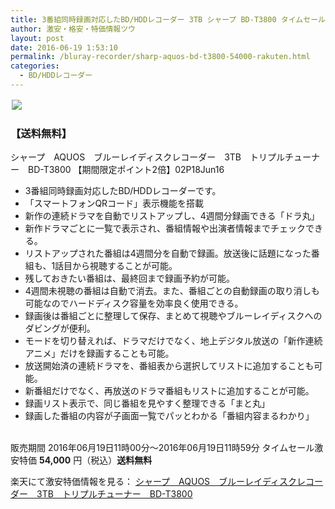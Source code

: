 ```yaml
---
title: 3番組同時録画対応したBD/HDDレコーダー 3TB シャープ BD-T3800 タイムセール半額特価54,000円！送料無料！
author: 激安・格安・特価情報ツウ
layout: post
date: 2016-06-19 1:53:10
permalink: /bluray-recorder/sharp-aquos-bd-t3800-54000-rakuten.html
categories:
  - BD/HDDレコーダー
---
```


<div class="img-bg2 img_L">
<a href="//hb.afl.rakuten.co.jp/hgc/150391bf.353a6186.150391c0.fdd8fd79/?pc=http%3A%2F%2Fitem.rakuten.co.jp%2F3aonlinestore%2Fbd-t3800&m=http%3A%2F%2Fm.rakuten.co.jp%2F3aonlinestore%2Fi%2F10012439%2F&scid=af_item_img&link_type=pict&ut=eyJwYWdlIjoiaXRlbSIsInR5cGUiOiJwaWN0Iiwic2l6ZSI6IjI0MHgyNDAiLCJuYW0iOjEsIm5hbXAiOiJkb3duIiwiY29tIjoxLCJjb21wIjoiZG93biIsInByaWNlIjoxLCJib3IiOjEsImNvbCI6MCwidGFyIjoxfQ%3D%3D" target="_blank" style="word-wrap:break-word;"  ><img src="//hbb.afl.rakuten.co.jp/hgb/150391bf.353a6186.150391c0.fdd8fd79/?me_id=1284220&item_id=10012439&m=https%3A%2F%2Fthumbnail.image.rakuten.co.jp%2F%400_mall%2F3aonlinestore%2Fcabinet%2Fitem01%2Fbd-t3800.jpg%3F_ex%3D80x80&pc=https%3A%2F%2Fthumbnail.image.rakuten.co.jp%2F%400_mall%2F3aonlinestore%2Fcabinet%2Fitem01%2Fbd-t3800.jpg%3F_ex%3D240x240&s=240x240&t=pict" border="0" style="margin:2px"></a>
</div>

### 【送料無料】
シャープ　AQUOS　ブルーレイディスクレコーダー　3TB　トリプルチューナー　BD-T3800 【期間限定ポイント2倍】02P18Jun16
<!--more-->

* 3番組同時録画対応したBD/HDDレコーダーです。
* 「スマートフォンQRコード」表示機能を搭載
* 新作の連続ドラマを自動でリストアップし、4週間分録画できる「ドラ丸」
* 新作ドラマごとに一覧で表示され、番組情報や出演者情報までチェックできる。
* リストアップされた番組は4週間分を自動で録画。放送後に話題になった番組も、1話目から視聴することが可能。
* 残しておきたい番組は、最終回まで録画予約が可能。
* 4週間未視聴の番組は自動で消去。また、番組ごとの自動録画の取り消しも可能なのでハードディスク容量を効率良く使用できる。
* 録画後は番組ごとに整理して保存、まとめて視聴やブルーレイディスクへのダビングが便利。
* モードを切り替えれば、ドラマだけでなく、地上デジタル放送の「新作連続アニメ」だけを録画することも可能。
* 放送開始済の連続ドラマを、番組表から選択してリストに追加することも可能。
* 新番組だけでなく、再放送のドラマ番組もリストに追加することが可能。
* 録画リスト表示で、同じ番組を見やすく整理できる「まと丸」
* 録画した番組の内容が子画面一覧でパッとわかる「番組内容まるわかり」

<br clear="all" />販売期間	2016年06月19日11時00分～2016年06月19日11時59分
タイムセール激安特価 <span class="tokka-price"><strong>54,000</strong></span> 円（税込）**送料無料**

楽天にて激安特価情報を見る： <span class="fs150p"><a href="//hb.afl.rakuten.co.jp/hgc/150391bf.353a6186.150391c0.fdd8fd79/?pc=http%3A%2F%2Fitem.rakuten.co.jp%2F3aonlinestore%2Fbd-t3800&m=http%3A%2F%2Fm.rakuten.co.jp%2F3aonlinestore%2Fi%2F10012439%2F&scid=af_item_img&link_type=pict&ut=eyJwYWdlIjoiaXRlbSIsInR5cGUiOiJwaWN0Iiwic2l6ZSI6IjI0MHgyNDAiLCJuYW0iOjEsIm5hbXAiOiJkb3duIiwiY29tIjoxLCJjb21wIjoiZG93biIsInByaWNlIjoxLCJib3IiOjEsImNvbCI6MCwidGFyIjoxfQ%3D%3D" target="_blank">シャープ　AQUOS　ブルーレイディスクレコーダー　3TB　トリプルチューナー　BD-T3800</a></span>
